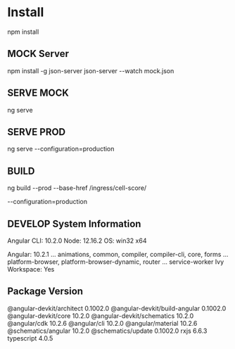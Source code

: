 # Install

npm install

## MOCK Server

npm install -g json-server
json-server --watch mock.json

## SERVE MOCK

ng serve

## SERVE PROD

ng serve --configuration=production

## BUILD

ng build --prod --base-href /ingress/cell-score/

--configuration=production

## DEVELOP System Information
Angular CLI: 10.2.0
Node: 12.16.2
OS: win32 x64

Angular: 10.2.1
... animations, common, compiler, compiler-cli, core, forms
... platform-browser, platform-browser-dynamic, router
... service-worker
Ivy Workspace: Yes

Package                         Version
---------------------------------------------------------
@angular-devkit/architect       0.1002.0
@angular-devkit/build-angular   0.1002.0
@angular-devkit/core            10.2.0
@angular-devkit/schematics      10.2.0
@angular/cdk                    10.2.6
@angular/cli                    10.2.0
@angular/material               10.2.6
@schematics/angular             10.2.0
@schematics/update              0.1002.0
rxjs                            6.6.3
typescript                      4.0.5